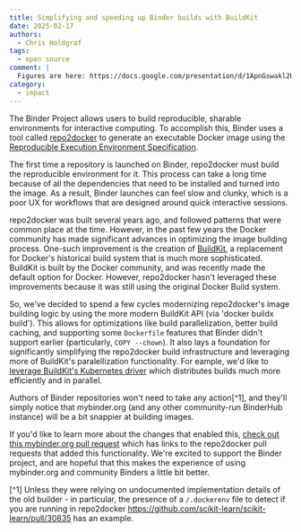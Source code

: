 ```yaml
---
title: Simplifying and speeding up Binder builds with BuildKit
date: 2025-02-17
authors:
  - Chris Holdgraf
tags:
  - open source
comment: |
  Figures are here: https://docs.google.com/presentation/d/1ApnGswakl2U_OUzYxSOSis3V-DbmR8EsJhO-DZ7MuLk/edit#slide=id.g33066a3c77c_0_0
category:
  - impact
--- 
```


The Binder Project allows users to build reproducible, sharable environments for interactive computing. To accomplish this, Binder uses a tool called [repo2docker](https://repo2docker.readthedocs.io/) to generate an executable Docker image using the [Reproducible Execution Environment Specification](https://repo2docker.readthedocs.io/en/latest/specification.html).

The first time a repository is launched on Binder, repo2docker must build the reproducible environment for it. This process can take a long time because of all the dependencies that need to be installed and turned into the image. As a result, Binder launches can feel slow and clunky, which is a poor UX for workflows that are designed around quick interactive sessions.

repo2docker was built several years ago, and followed patterns that were common place at the time. However, in the past few years the Docker community has made significant advances in optimizing the image building process. One-such improvement is the creation of [BuildKit](https://docs.docker.com/build/buildkit/), a replacement for Docker's historical build system that is much more sophisticated. BuildKit is built by the Docker community, and was recently made the default option for Docker. However, repo2docker hasn't leveraged these improvements because it was still using the original Docker Build system.

So, we've decided to spend a few cycles modernizing repo2docker's image building logic by using the more modern BuildKit API (via 'docker buildx build'). This allows for optimizations like build parallelization, better build caching, and supporting some `Dockerfile` features that Binder didn't support earlier (particularly, `COPY --chown`). It also lays a foundation for significantly simplifying the repo2docker build infrastructure and leveraging more of BuildKit's paralellization functionality. For eample, we'd like to [leverage BuildKit's Kubernetes driver](https://docs.docker.com/build/builders/drivers/kubernetes/) which distributes builds much more efficiently and in parallel.

Authors of Binder repositories won't need to take any action[^1], and they'll simply notice that mybinder.org (and any other community-run BinderHub instance) will be a bit snappier at building images.

If you'd like to learn more about the changes that enabled this, [check out this mybinder.org pull request](https://github.com/jupyterhub/mybinder.org-deploy/pull/3225) which has links to the repo2docker pull requests that added this functionality. We're excited to support the Binder project, and are hopeful that this makes the experience of using mybinder.org and community Binders a little bit better.

[^1] Unless they were relying on undocumented implementation details of the old builder - in particular, the presence of a `/.dockerenv` file to detect if you are running in repo2docker https://github.com/scikit-learn/scikit-learn/pull/30835 has an example.
